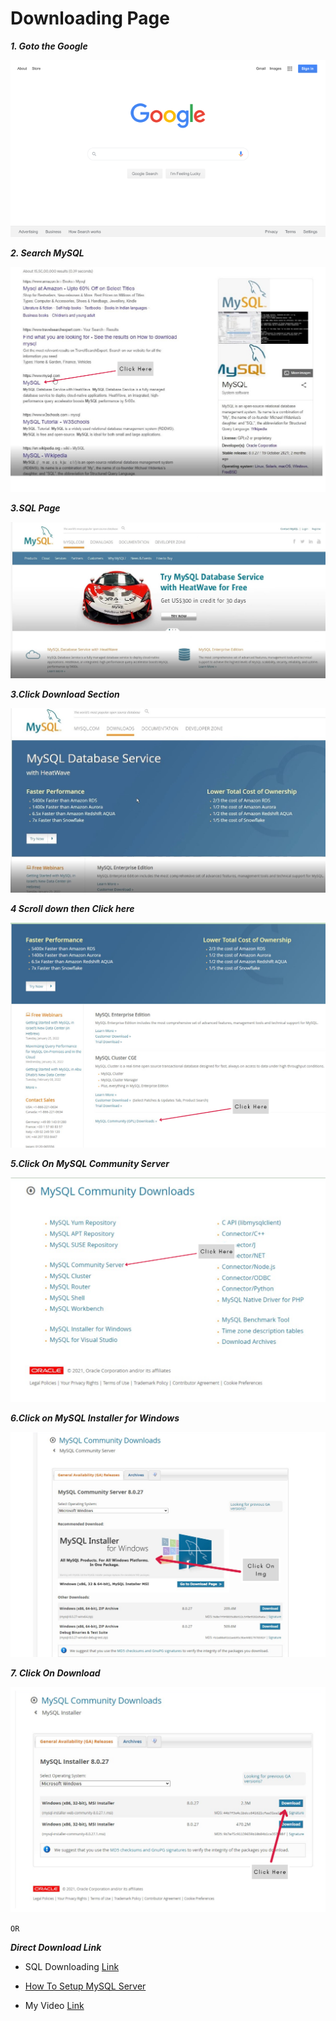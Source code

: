 # Downloading Page
***1. Goto the Google***

![Open Google](../Img/google.png)

***2. Search MySQL***

![Search MySQL](../Img/mysql1.png)

***3.SQL Page***

![MySQL Page](../Img/mysql2.jpg)

***3.Click Download Section***

![MySQL Download Section](../Img/mysql3.jpg)

***4 Scroll down then Click here***

![MySQL Community (GPL)](../Img/mysql4.png)

***5.Click On MySQL Community Server***

![MySQL Community Server](../Img/mysql5.png)

***6.Click on MySQL Installer for Windows***

![MySQL Community Server](../Img/mysql6.png)

***7. Click On Download***

![MySQL Community Server](../Img/mysql7.png)

`OR`

***Direct Download Link***

+ SQL Downloading  [Link](https://dev.mysql.com/downloads/windows/installer/8.0.html) 

+ [How To Setup MySQL Server](../SQL/Setup.md)

+ My Video [Link]()